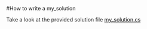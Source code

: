 #How to write a my_solution

Take a look at the provided solution file [my_solution.cs](./my_solution.cs)